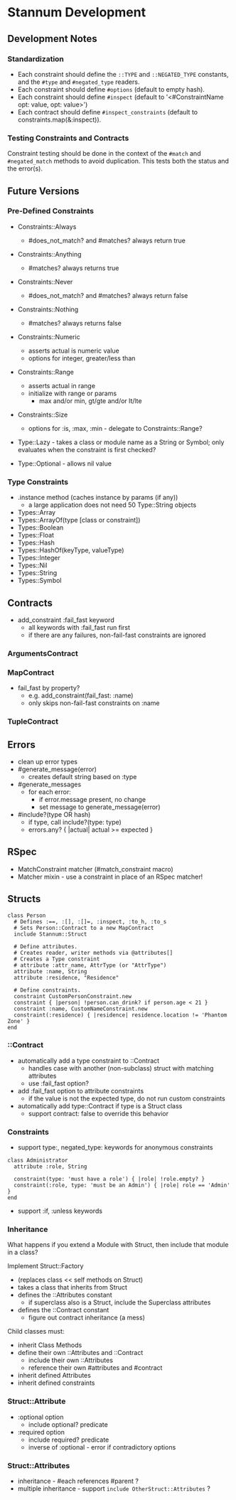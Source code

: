 # Stannum Development

## Development Notes

### Standardization

- Each constraint should define the `::TYPE` and `::NEGATED_TYPE` constants,
  and the `#type` and `#negated_type` readers.
- Each constraint should define `#options` (default to empty hash).
- Each constraint should define `#inspect` (default to '<#ConstraintName opt: value, opt: value>')
- Each contract should define `#inspect_constraints` (default to constraints.map(&:inspect)).

### Testing Constraints and Contracts

Constraint testing should be done in the context of the `#match` and `#negated_match` methods to avoid duplication. This tests both the status and the error(s).

## Future Versions

### Pre-Defined Constraints

- Constraints::Always
  - #does_not_match? and #matches? always return true
- Constraints::Anything
  - #matches? always returns true
- Constraints::Never
  - #does_not_match? and #matches? always return false
- Constraints::Nothing
  - #matches? always returns false
- Constraints::Numeric
  - asserts actual is numeric value
  - options for integer, greater/less than
- Constraints::Range
  - asserts actual in range
  - initialize with range or params
    - max and/or min, gt/gte and/or lt/lte
- Constraints::Size
  - options for :is, :max, :min - delegate to Constraints::Range?

- Type::Lazy - takes a class or module name as a String or Symbol; only
  evaluates when the constraint is first checked?
- Type::Optional - allows nil value

### Type Constraints

- .instance method (caches instance by params (if any))
  - a large application does not need 50 Type::String objects
- Types::Array
- Types::ArrayOf(type [class or constraint])
- Types::Boolean
- Types::Float
- Types::Hash
- Types::HashOf(keyType, valueType)
- Types::Integer
- Types::Nil
- Types::String
- Types::Symbol

## Contracts

- add_constraint :fail_fast keyword
  - all keywords with :fail_fast run first
  - if there are any failures, non-fail-fast constraints are ignored

### ArgumentsContract

### MapContract

- fail_fast by property?
  - e.g. add_constraint(fail_fast: :name)
  - only skips non-fail-fast constraints on :name

### TupleContract

## Errors

- clean up error types
- #generate_message(error)
  - creates default string based on :type
- #generate_messages
  - for each error:
    - if error.message present, no change
    - set message to generate_message(error)
- #include?(type OR hash)
  - if type, call include?(type: type)
  - errors.any? { |actual| actual >= expected }

## RSpec

- MatchConstraint matcher (#match_constraint macro)
- Matcher mixin - use a constraint in place of an RSpec matcher!

## Structs

```
class Person
  # Defines :==, :[], :[]=, :inspect, :to_h, :to_s
  # Sets Person::Contract to a new MapContract
  include Stannum::Struct

  # Define attributes.
  # Creates reader, writer methods via @attributes[]
  # Creates a Type constraint
  # attribute :attr_name, AttrType (or "AttrType")
  attribute :name, String
  attribute :residence, "Residence"

  # Define constraints.
  constraint CustomPersonConstraint.new
  constraint { |person| !person.can_drink? if person.age < 21 }
  constraint :name, CustomNameConstraint.new
  constraint(:residence) { |residence| residence.location != 'Phantom Zone' }
end
```

### ::Contract

- automatically add a type constraint to ::Contract
  - handles case with another (non-subclass) struct with matching attributes
  - use :fail_fast option?
- add :fail_fast option to attribute constraints
  - if the value is not the expected type, do not run custom constraints
- automatically add type::Contract if type is a Struct class
  - support contract: false to override this behavior

### Constraints

- support type:, negated_type: keywords for anonymous constraints

```
class Administrator
  attribute :role, String

  constraint(type: 'must have a role') { |role| !role.empty? }
  constraint(:role, type: 'must be an Admin') { |role| role == 'Admin' }
end
```

- support :if, :unless keywords

### Inheritance

What happens if you extend a Module with Struct, then include that module in a class?

Implement Struct::Factory
- (replaces class << self methods on Struct)
- takes a class that inherits from Struct
- defines the ::Attributes constant
  - if superclass also is a Struct, include the Superclass attributes
- defines the ::Contract constant
  - figure out contract inheritance (a mess)

Child classes must:
  - inherit Class Methods
  - define their own ::Attributes and ::Contract
    - include their own ::Attributes
    - reference their own #attributes and #contract
  - inherit defined Attributes
  - inherit defined constraints

### Struct::Attribute

- :optional option
  - include optional? predicate
- :required option
  - include required? predicate
  - inverse of :optional - error if contradictory options

### Struct::Attributes

- inheritance - #each references #parent ?
- multiple inheritance - support `include OtherStruct::Attributes` ?
